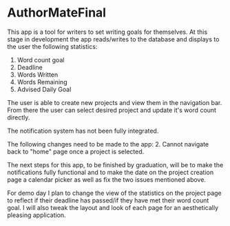 # AuthorMateFinal

This app is a tool for writers to set writing goals for themselves.
At this stage in development the app reads/writes to the database and displays to the user the following statistics:
1. Word count goal
2. Deadline
3. Words Written
4. Words Remaining
5. Advised Daily Goal

The user is able to create new projects and view them in the navigation bar. From there the user can select desired project
and update it's word count directly.

The notification system has not been fully integrated.

The following changes need to be made to the app:
2. Cannot navigate back to "home" page once a project is selected.

The next steps for this app, to be finished by graduation, will be to make the notifications fully functional and to make the date
on the project creation page a calendar picker as well as fix the two issues mentioned above.

For demo day I plan to change the view of the statistics on the project page to reflect if their deadline has passed/if they have met their
word count goal. I will also tweak the layout and look of each page for an aesthetically pleasing application.
